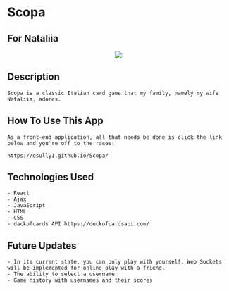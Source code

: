 # Scopa
## For Nataliia

<div align='center'>
  <img src='https://i.imgur.com/RGKAjgE.png' />
</div>

## Description

    Scopa is a classic Italian card game that my family, namely my wife Nataliia, adores.

## How To Use This App

    As a front-end application, all that needs be done is click the link below and you're off to the races!

    https://osully1.github.io/Scopa/

## Technologies Used

    - React
    - Ajax
    - JavaScript
    - HTML
    - CSS
    - dackofcards API https://deckofcardsapi.com/

## Future Updates

    - In its current state, you can only play with yourself. Web Sockets will be implemented for online play with a friend.
    - The ability to select a username
    - Game history with usernames and their scores